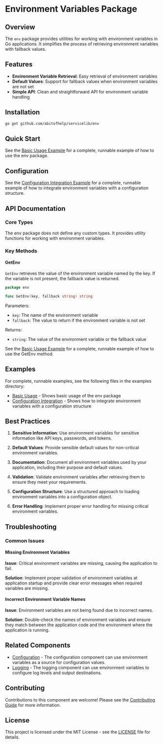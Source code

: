 # Environment Variables Package

## Overview

The `env` package provides utilities for working with environment variables in Go applications. It simplifies the process of retrieving environment variables with fallback values.


## Features

- **Environment Variable Retrieval**: Easy retrieval of environment variables
- **Default Values**: Support for fallback values when environment variables are not set
- **Simple API**: Clean and straightforward API for environment variable handling


## Installation

```bash
go get github.com/abitofhelp/servicelib/env
```


## Quick Start

See the [Basic Usage Example](../EXAMPLES/env/basic_usage/main.go) for a complete, runnable example of how to use the env package.


## Configuration

See the [Configuration Integration Example](../EXAMPLES/env/config_integration/main.go) for a complete, runnable example of how to integrate environment variables with a configuration structure.


## API Documentation


### Core Types

The env package does not define any custom types. It provides utility functions for working with environment variables.


### Key Methods

#### GetEnv

`GetEnv` retrieves the value of the environment variable named by the key. If the variable is not present, the fallback value is returned.

```go
package env

func GetEnv(key, fallback string) string
```

Parameters:
- `key`: The name of the environment variable
- `fallback`: The value to return if the environment variable is not set

Returns:
- `string`: The value of the environment variable or the fallback value

See the [Basic Usage Example](../EXAMPLES/env/basic_usage/main.go) for a complete, runnable example of how to use the GetEnv method.


## Examples

For complete, runnable examples, see the following files in the examples directory:

- [Basic Usage](../EXAMPLES/env/basic_usage/main.go) - Shows basic usage of the env package
- [Configuration Integration](../EXAMPLES/env/config_integration/main.go) - Shows how to integrate environment variables with a configuration structure


## Best Practices

1. **Sensitive Information**: Use environment variables for sensitive information like API keys, passwords, and tokens.

2. **Default Values**: Provide sensible default values for non-critical environment variables.

3. **Documentation**: Document all environment variables used by your application, including their purpose and default values.

4. **Validation**: Validate environment variables after retrieving them to ensure they meet your requirements.

5. **Configuration Structure**: Use a structured approach to loading environment variables into a configuration object.

6. **Error Handling**: Implement proper error handling for missing critical environment variables.


## Troubleshooting

### Common Issues

#### Missing Environment Variables

**Issue**: Critical environment variables are missing, causing the application to fail.

**Solution**: Implement proper validation of environment variables at application startup and provide clear error messages when required variables are missing.

#### Incorrect Environment Variable Names

**Issue**: Environment variables are not being found due to incorrect names.

**Solution**: Double-check the names of environment variables and ensure they match between the application code and the environment where the application is running.


## Related Components

- [Configuration](../config/README.md) - The configuration component can use environment variables as a source for configuration values.
- [Logging](../logging/README.md) - The logging component can use environment variables to configure log levels and output destinations.


## Contributing

Contributions to this component are welcome! Please see the [Contributing Guide](../CONTRIBUTING.md) for more information.


## License

This project is licensed under the MIT License - see the [LICENSE](../LICENSE) file for details.
